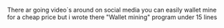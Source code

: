 There ar going video`s around on social media you can easily wallet mine for a cheap price but i wrote there "Wallet mining" program under 15 lines
